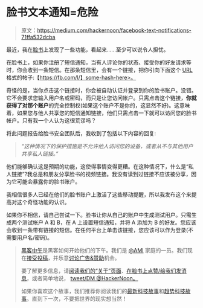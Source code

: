 # 脸书文本通知=危险

> 原文：<https://medium.com/hackernoon/facebook-text-notifications-71ffa532dcba>

最近，我在[脸书](https://hackernoon.com/tagged/facebook)上发现了一些功能，看起来……至少可以说令人担忧。

在脸书上，如果你注册了短信通知，当有人评论你的状态、接受你的好友请求等时，你会收到一条短信。在那条短信里，会有一个链接，把你引向下面这个 [URL](https://hackernoon.com/tagged/url) 格式的帖子:【https://fb.com/l/】some-hash-here>。

奇怪的是，当你点击这个链接时，你会被自动认证并登录到你的脸书账户。没错。它不会要求您输入用户名或密码，而只是让您访问帐户。只需点击这个链接，**你就获得了对那个账户**的完全控制权(如果这个账户不是你的，这显然不好)。这意味着，如果您与他人共享您的短信通知链接，他们只需点击一下就可以访问您的脸书帐户。只有我一个人认为这很荒谬吗？

将此问题报告给脸书安全团队后，我收到了包括以下内容的回复:

> *“这种情况下的保护措施是不允许他人访问您的设备，或者从不与其他用户共享私人链接。”*

他们能够确认这是预期的功能，这使得事情变得更糟。在这种情况下，什么是“私人链接”?我总是和朋友分享脸书的视频链接。我没有读到过链接不应该被分享，因为它可能会暴露你的脸书账户。

我相信很多人已经在他们的脸书账户上激活了这些移动提醒，所以我发布这个来提高对这个奇怪功能的认识。

如果你不相信，请自己尝试一下。脸书让你从自己的账户中生成测试用户。只需生成两个测试帐户 A 和 B，在 A 上设置短信通知，并将 A 添加为 B 的好友。您应该会收到一条带有链接的短信。在任何平台上单击该链接，您应该可以作为登录(不需要用户名/密码)。

> [黑客中午](http://bit.ly/Hackernoon)是黑客如何开始他们的下午。我们是 [@AMI](http://bit.ly/atAMIatAMI) 家庭的一员。我们现在[接受投稿](http://bit.ly/hackernoonsubmission)，并乐意[讨论广告&赞助](mailto:partners@amipublications.com)机会。
> 
> 要了解更多信息，请[阅读我们的“关于”页面](https://goo.gl/4ofytp)、[在脸书上点赞/给我们发消息](http://bit.ly/HackernoonFB)，或者简单地说， [tweet/DM @HackerNoon。](https://goo.gl/k7XYbx)
> 
> 如果你喜欢这个故事，我们推荐你阅读我们的[最新科技故事](http://bit.ly/hackernoonlatestt)和[趋势科技故事](https://hackernoon.com/trending)。直到下一次，不要把世界的现实想当然！